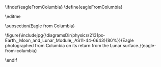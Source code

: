 \ifndef{eagleFromColumbia}
\define{eagleFromColumbia}

\editme

\subsection{Eagle from Columbia}

\figure{\includejpg{\diagramsDir/physics/2131px-Earth,_Moon_and_Lunar_Module,_AS11-44-6643}{80%}}{Eagle photographed from Columbia on its return from the Lunar surface.}{eagle-from-columbia}

\endif
